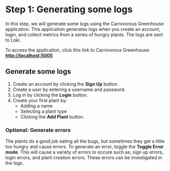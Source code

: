 
# Step 1: Generating some logs

In this step, we will generate some logs using the Carnivorous Greenhouse application. This application generates logs when you create an account, login, and collect metrics from a series of hungry plants. The logs are sent to Loki. 

To access the application, click this link to Carnivorous Greenhouse: **[http://localhost:5005]({{TRAFFIC_HOST1_5005}})**

## Generate some logs

1. Create an account by clicking the **Sign Up** button.
2. Create a user by entering a username and password.
3. Log in by clicking the **Login** button.
4. Create your first plant by:
   * Adding a name
   * Selecting a plant type
   * Clicking the **Add Plant** button.

### Optional: Generate errors

The plants do a good job eating all the bugs, but sometimes they get a little too hungry and cause errors. To generate an error, toggle the **Toggle Error mode**. This will cause a variety of errors to occure such as; sign up errors, login errors, and plant creation errors. These errors can be investigated in the logs.


